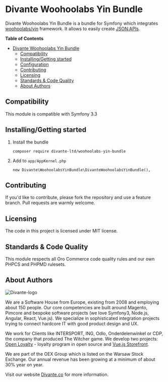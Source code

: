 # Divante Woohoolabs Yin Bundle
Divante Woohoolabs Yin Bundle is a bundle for Symfony which integrates [woohoolabs/yin](https://github.com/woohoolabs/yin) framework. It allows to easily create [JSON:APIs](http://jsonapi.org/). 

**Table of Contents**

- [Divante Woohoolabs Yin Bundle](#)
	- [Compatibility](#)
	- [Installing/Getting started](#)
	- [Configuration](#)
	- [Contributing](#)
	- [Licensing](#)
	- [Standards & Code Quality](#)
	- [About Authors](#)

## Compatibility
This module is compatible with Symfony 3.3

## Installing/Getting started

1. Install the bundle
    ```
    composer require divante-ltd/woohoolabs-yin-bundle
    ```

1. Add to ``app/AppKernel.php``
    ```
    new Divante\WoohoolabsYinBundle\DivanteWoohoolabsYinBundle(),
    ```

## Contributing

If you'd like to contribute, please fork the repository and use a feature branch. Pull requests are warmly welcome.

## Licensing

The code in this project is licensed under MIT license.

## Standards & Code Quality

This module respects all Oro Commerce code quality rules and our own PHPCS and PHPMD rulesets.

## About Authors


![Divante-logo](http://divante.co/logo-HG.png "Divante")

We are a Software House from Europe, existing from 2008 and employing about 150 people. Our core competencies are built around Magento, Pimcore and bespoke software projects (we love Symfony3, Node.js, Angular, React, Vue.js). We specialize in sophisticated integration projects trying to connect hardcore IT with good product design and UX.

We work for Clients like INTERSPORT, ING, Odlo, Onderdelenwinkel or CDP, the company that produced The Witcher game. We develop two projects: [Open Loyalty](http://www.openloyalty.io/ "Open Loyalty") - loyalty program in open source and [Vue.js Storefront](https://github.com/DivanteLtd/vue-storefront "Vue.js Storefront").

We are part of the OEX Group which is listed on the Warsaw Stock Exchange. Our annual revenue has been growing at a minimum of about 30% year on year.

Visit our website [Divante.co](https://divante.co/ "Divante.co") for more information.
